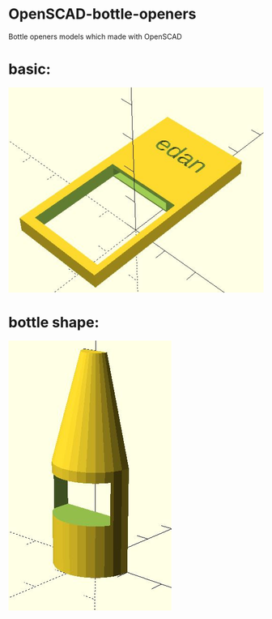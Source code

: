 # OpenSCAD-bottle-openers
Bottle openers models which made with OpenSCAD

# basic:

![Alt text](images/basic_opener.JPG "Title")

# bottle shape:

![Alt text](images/bottle.JPG "Title")
